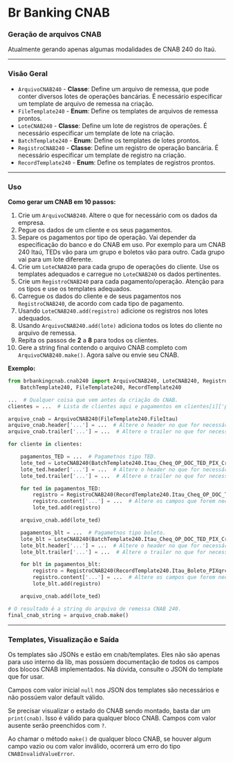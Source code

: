 # Br Banking CNAB
### Geração de arquivos CNAB

Atualmente gerando apenas algumas modalidades de CNAB 240 do Itaú.

---

### Visão Geral

* `ArquivoCNAB240` - **Classe**: Define um arquivo de remessa, que pode conter diversos lotes de operações bancárias. É necessário especificar um template de arquivo de remessa na criação.
* `FileTemplate240` - **Enum**: Define os templates de arquivos de remessa prontos.
* `LoteCNAB240` - **Classe**: Define um lote de registros de operações. É necessário especificar um template de lote na criação.
* `BatchTemplate240` - **Enum**: Define os templates de lotes prontos.
* `RegistroCNAB240` - **Classe**: Define um registro de operação bancária. É necessário especificar um template de registro na criação.
* `RecordTemplate240` - **Enum**: Define os templates de registros prontos. 

---

### Uso

**Como gerar um CNAB em 10 passos:**

1. Crie um `ArquivoCNAB240`. Altere o que for necessário com os dados da empresa.
2. Pegue os dados de um cliente e os seus pagamentos.
3. Separe os pagamentos por tipo de operação. Vai depender da especificação do banco e do CNAB em uso. Por exemplo para um CNAB 240 Itaú, TEDs vão para um grupo e boletos vão para outro. Cada grupo vai para um lote diferente.
4. Crie um `LoteCNAB240` para cada grupo de operações do cliente. Use os templates adequados e carregue no `LoteCNAB240` os dados pertinentes.
5. Crie um `RegistroCNAB240` para cada pagamento/operação. Atenção para os tipos e use os templates adequados.
6. Carregue os dados do cliente e de seus pagamentos nos `RegistroCNAB240`, de acordo com cada tipo de pagamento.
7. Usando `LoteCNAB240.add(registro)` adicione os registros nos lotes adequados.
8. Usando `ArquivoCNAB240.add(lote)` adiciona todos os lotes do cliente no arquivo de remessa.
9. Repita os passos de **2** a **8** para todos os clientes.
10. Gere a string final contendo o arquivo CNAB completo com `ArquivoCNAB240.make()`. Agora salve ou envie seu CNAB.

**Exemplo:**

```python
from brbankingcnab.cnab240 import ArquivoCNAB240, LoteCNAB240, RegistroCNAB240,
    BatchTemplate240, FileTemplate240, RecordTemplate240

...  # Qualquer coisa que vem antes da criação do CNAB.
clientes = ...  # Lista de clientes aqui e pagamentos em clientes[i]['pagamentos'] .

arquivo_cnab = ArquivoCNAB240(FileTemplate240.FileItau)
arquivo_cnab.header['...'] = ...  # Altere o header no que for necessário.
arquivo_cnab.trailer['...'] = ...  # Altere o trailer no que for necessário.

for cliente in clientes:

    pagamentos_TED = ...  # Pagametnos tipo TED.
    lote_ted = LoteCNAB240(BatchTemplate240.Itau_Cheq_OP_DOC_TED_PIX_CredCC)
    lote_ted.header['...'] = ...  # Altere o header no que for necessário.
    lote_ted.trailer['...'] = ...  # Altere o trailer no que for necessário.

    for ted in pagamentos_TED:
        registro = RegistroCNAB240(RecordTemplate240.Itau_Cheq_OP_DOC_TED_PIX_CredCC)
        registro.content['...'] = ...  # Altere os campos que forem necessários.
        lote_ted.add(registro)

    arquivo_cnab.add(lote_ted)

    pagamentos_blt = ...  # Pagametnos tipo boleto.
    lote_blt = LoteCNAB240(BatchTemplate240.Itau_Cheq_OP_DOC_TED_PIX_CredCC)
    lote_blt.header['...'] = ...  # Altere o header no que for necessário.
    lote_blt.trailer['...'] = ...  # Altere o trailer no que for necessário.

    for blt in pagamentos_blt:
        registro = RegistroCNAB240(RecordTemplate240.Itau_Boleto_PIXqrcode)
        registro.content['...'] = ...  # Altere os campos que forem necessários.
        lote_blt.add(registro)

    arquivo_cnab.add(lote_ted)

# O resultado é a string do arquivo de remessa CNAB 240.
final_cnab_string = arquivo_cnab.make()

```

---

### Templates, Visualização e Saída

Os templates são JSONs e estão em cnab/templates. Eles não são apenas para uso interno da lib, mas possúem documentação de todos os campos dos blocos CNAB implementados. Na dúvida, consulte o JSON do template que for usar.

Campos com valor inicial `null` nos JSON dos templates são necessários e não possúem valor default válido.

Se precisar visualizar o estado do CNAB sendo montado, basta dar um `print(cnab)`. Isso é válido para qualquer bloco CNAB. Campos com valor ausente serão preenchidos com `?`.

Ao chamar o método `make()` de qualquer bloco CNAB, se houver algum campo vazio ou com valor inválido, ocorrerá um erro do tipo `CNABInvalidValueError`. 
